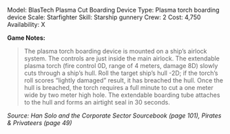 Model: BlasTech Plasma Cut Boarding Device
Type: Plasma torch boarding device
Scale: Starfighter
Skill: Starship gunnery
Crew: 2
Cost: 4,750
Availability: X

**Game Notes:**
> The plasma torch boarding device is mounted on a ship’s airlock system. The controls are just inside the main airlock. The extendable plasma torch (fire control 0D, range of 4 meters, damage 8D) slowly cuts through a ship’s hull. Roll the target ship’s hull -2D; if the torch’s roll scores “lightly damaged” result, it has breached the hull. Once the hull is breached, the torch requires a full minute to cut a one meter wide by two meter high hole. The extendable boarding tube attaches to the hull and forms an airtight seal in 30 seconds.

*Source: Han Solo and the Corporate Sector Sourcebook (page 101), Pirates & Privateers (page 49)*